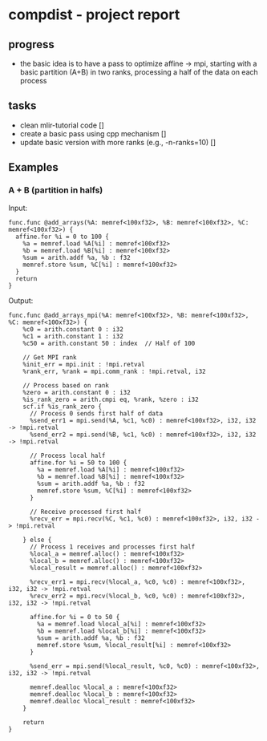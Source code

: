 # compdist - project report

## progress

- the basic idea is to have a pass to optimize affine -> mpi, starting with
a basic partition (A+B) in two ranks, processing a half of the data on each
process

## tasks

- clean mlir-tutorial code []
- create a basic pass using cpp mechanism []
- update basic version with more ranks (e.g., -n-ranks=10) []

## Examples

### A + B (partition in halfs)

Input:

```mlir
func.func @add_arrays(%A: memref<100xf32>, %B: memref<100xf32>, %C: memref<100xf32>) {
  affine.for %i = 0 to 100 {
    %a = memref.load %A[%i] : memref<100xf32>
    %b = memref.load %B[%i] : memref<100xf32>
    %sum = arith.addf %a, %b : f32
    memref.store %sum, %C[%i] : memref<100xf32>
  }
  return
}
```

Output:

```mlir
func.func @add_arrays_mpi(%A: memref<100xf32>, %B: memref<100xf32>, %C: memref<100xf32>) {
    %c0 = arith.constant 0 : i32
    %c1 = arith.constant 1 : i32
    %c50 = arith.constant 50 : index  // Half of 100

    // Get MPI rank
    %init_err = mpi.init : !mpi.retval
    %rank_err, %rank = mpi.comm_rank : !mpi.retval, i32

    // Process based on rank
    %zero = arith.constant 0 : i32
    %is_rank_zero = arith.cmpi eq, %rank, %zero : i32
    scf.if %is_rank_zero {
      // Process 0 sends first half of data
      %send_err1 = mpi.send(%A, %c1, %c0) : memref<100xf32>, i32, i32 -> !mpi.retval
      %send_err2 = mpi.send(%B, %c1, %c0) : memref<100xf32>, i32, i32 -> !mpi.retval

      // Process local half
      affine.for %i = 50 to 100 {
        %a = memref.load %A[%i] : memref<100xf32>
        %b = memref.load %B[%i] : memref<100xf32>
        %sum = arith.addf %a, %b : f32
        memref.store %sum, %C[%i] : memref<100xf32>
      }

      // Receive processed first half
      %recv_err = mpi.recv(%C, %c1, %c0) : memref<100xf32>, i32, i32 -> !mpi.retval

    } else {
      // Process 1 receives and processes first half
      %local_a = memref.alloc() : memref<100xf32>
      %local_b = memref.alloc() : memref<100xf32>
      %local_result = memref.alloc() : memref<100xf32>

      %recv_err1 = mpi.recv(%local_a, %c0, %c0) : memref<100xf32>, i32, i32 -> !mpi.retval
      %recv_err2 = mpi.recv(%local_b, %c0, %c0) : memref<100xf32>, i32, i32 -> !mpi.retval

      affine.for %i = 0 to 50 {
        %a = memref.load %local_a[%i] : memref<100xf32>
        %b = memref.load %local_b[%i] : memref<100xf32>
        %sum = arith.addf %a, %b : f32
        memref.store %sum, %local_result[%i] : memref<100xf32>
      }

      %send_err = mpi.send(%local_result, %c0, %c0) : memref<100xf32>, i32, i32 -> !mpi.retval

      memref.dealloc %local_a : memref<100xf32>
      memref.dealloc %local_b : memref<100xf32>
      memref.dealloc %local_result : memref<100xf32>
    }

    return
}
```
